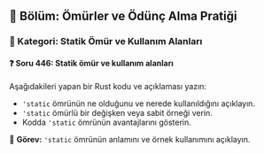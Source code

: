 ## 📘 Bölüm: Ömürler ve Ödünç Alma Pratiği  
### 🔹 Kategori: Statik Ömür ve Kullanım Alanları  
#### ❓ Soru 446: Statik ömür ve kullanım alanları

Aşağıdakileri yapan bir Rust kodu ve açıklaması yazın:

- `'static` ömrünün ne olduğunu ve nerede kullanıldığını açıklayın.
- `'static` ömürlü bir değişken veya sabit örneği verin.
- Kodda `'static` ömrünün avantajlarını gösterin.

🔧 **Görev:** `'static` ömrünün anlamını ve örnek kullanımını açıklayın.
